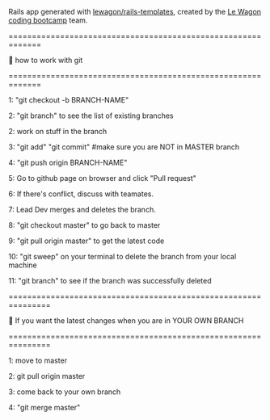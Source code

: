 Rails app generated with [lewagon/rails-templates](https://github.com/lewagon/rails-templates), created by the [Le Wagon coding bootcamp](https://www.lewagon.com) team.

=============================================================

🌟 how to work with git

=============================================================

1: "git checkout -b BRANCH-NAME"

2: "git branch" to see the list of existing branches

2: work on stuff in the branch

3: "git add" "git commit" #make sure you are NOT in MASTER branch

4: "git push origin BRANCH-NAME"

5: Go to github page on browser and click "Pull request"

6: If there's conflict, discuss with teamates.

7: Lead Dev merges and deletes the branch.

8: "git checkout master" to go back to master

9: "git pull origin master" to get the latest code

10: "git sweep" on your terminal to delete the branch from your local machine

11: "git branch" to see if the branch was successfully deleted

===============================================================

🎊 If you want the latest changes when you are in YOUR OWN BRANCH

===============================================================

1: move to master

2: git pull origin master

3: come back to your own branch

4: "git merge master"
